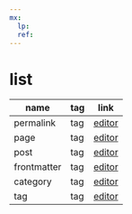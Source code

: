 ```yaml
---
mx: 
  lp:
  ref:
---
```



# list
|name|tag|link|
|-|-|-|
|permalink|tag|[editor](https://jekyllrb.com/docs/permalinks/)|
|page|tag|[editor](https://jekyllrb.com/docs/pages/)|
|post|tag|[editor](https://jekyllrb.com/docs/posts/)|
|frontmatter|tag|[editor](https://jekyllrb.com/docs/front-matter/)|
|category|tag|[editor](https://jekyllrb.com/docs/posts/#tags-and-categories)|
|tag|tag|[editor](https://jekyllrb.com/docs/posts/#tags-and-categories)|
